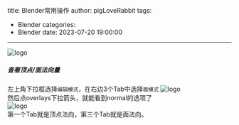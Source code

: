 title: Blender常用操作
author: pigLoveRabbit
tags:
  - Blender
categories:
  - Blender
date: 2023-07-20 19:00:00
---
![logo](/images/logo-blender.png)

<!-- more -->

##### 查看顶点/面法向量
左上角下拉框选择`编辑模式`，在右边3个Tab中选择`面模式`
![logo](/images/blender_op1.jpg)   
然后点overlays下拉箭头，就能看到normal的选项了  
![logo](/images/blender_op2.jpg)  
第一个Tab就是顶点法向，第三个Tab就是面法向。